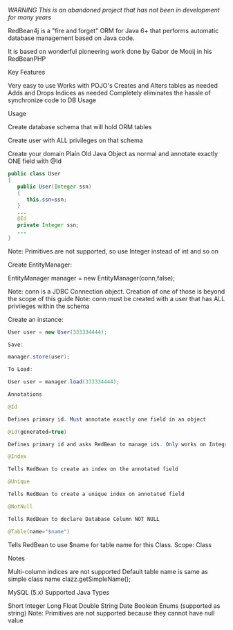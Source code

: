 _WARNING_
*This is an abandoned project that has not been in development for many years*

RedBean4j is a "fire and forget" ORM for Java 6+ that performs automatic database management based on Java code.

It is based on wonderful pioneering work done by Gabor de Mooij in his RedBeanPHP

Key Features

Very easy to use
Works with POJO's
Creates and Alters tables as needed
Adds and Drops Indices as needed
Completely eliminates the hassle of synchronize code to DB
Usage

Usage

Create database schema that will hold ORM tables 

Create user with ALL privileges on that schema

Create your domain Plain Old Java Object as normal and annotate exactly ONE field with @Id
```java
public class User
{
   public User(Integer ssn)
   {
      this.ssn=ssn;
   }
   ...
   @Id
   private Integer ssn;
   ...
}
```
Note: Primitives are not supported, so use Integer instead of int and so on 



Create EntityManager:

EntityManager manager = new EntityManager(conn,false);

Note: conn is a JDBC Connection object. Creation of one of those is beyond the scope of this guide Note: conn must be created with a user that has ALL privileges within the schema

Create an instance:
```java
User user = new User(333334444);

Save:

manager.store(user);

To Load:

User user = manager.load(333334444);

Annotations

@Id

Defines primary id. Must annotate exactly one field in an object

@id(generated=true)

Defines primary id and asks RedBean to manage ids. Only works on Integral types

@Index

Tells RedBean to create an index on the annotated field

@Unique

Tells RedBean to create a unique index on annotated field

@NotNull

Tells RedBean to declare Database Column NOT NULL

@Table(name="$name")
```
Tells RedBean to use $name for table name for this Class. Scope: Class

Notes

Multi-column indices are not supported
Default table name is same as simple class name clazz.getSimpleName();

MySQL (5.x)
Supported Java Types

Short
Integer
Long
Float
Double
String
Date
Boolean
Enums (supported as string)
Note: Primitives are not supported because they cannot have null value
